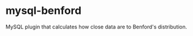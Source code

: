 mysql-benford
=============

MySQL plugin that calculates how close data are to Benford's distribution.